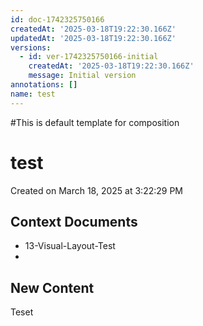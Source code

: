 ```yaml
---
id: doc-1742325750166
createdAt: '2025-03-18T19:22:30.166Z'
updatedAt: '2025-03-18T19:22:30.166Z'
versions:
  - id: ver-1742325750166-initial
    createdAt: '2025-03-18T19:22:30.166Z'
    message: Initial version
annotations: []
name: test
---
```


#This is default template for composition

# test

Created on March 18, 2025 at 3:22:29 PM

## Context Documents

- 13-Visual-Layout-Test
- 


## New Content

Teset
